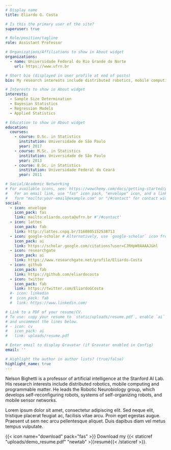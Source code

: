 ```yaml
---
# Display name
title: Eliardo G. Costa

# Is this the primary user of the site?
superuser: true

# Role/position/tagline
role: Assistant Professor

# Organizations/Affiliations to show in About widget
organizations:
  - name: Universidade Federal do Rio Grande do Norte
    url: https://www.ufrn.br

# Short bio (displayed in user profile at end of posts)
bio: My research interests include distributed robotics, mobile computing and programmable matter.

# Interests to show in About widget
interests:
  - Sample Size Determination
  - Bayesian Statistics
  - Regression Models
  - Applied Statistics

# Education to show in About widget
education:
  courses:
    - course: D.Sc. in Statistics
      institution: Universidade de São Paulo
      year: 2017
    - course: M.Sc. in Statistics
      institution: Universidade de São Paulo
      year: 2013
    - course: B.Sc. in Statistics
      institution: Universidade Federal do Ceará
      year: 2011

# Social/Academic Networking
# For available icons, see: https://wowchemy.com/docs/getting-started/page-builder/#icons
#   For an email link, use "fas" icon pack, "envelope" icon, and a link in the
#   form "mailto:your-email@example.com" or "/#contact" for contact widget.
social:
  - icon: envelope
    icon_pack: fas
    link: mailto:eliardo.costa@ufrn.br #'/#contact'
  - icon: lattes
    icon_pack: fab
    link: http://lattes.cnpq.br/3160805152538713
  - icon: google-scholar # Alternatively, use `google-scholar` icon from `ai` icon pack
    icon_pack: ai
    link: https://scholar.google.com/citations?user=CJRHpW8AAAAJ&hl
  - icon: researchgate
    icon_pack: ai
    link: https://www.researchgate.net/profile/Eliardo-Costa
  - icon: github
    icon_pack: fab
    link: https://github.com/eliardocosta
  - icon: twitter
    icon_pack: fab
    link: https://twitter.com/EliardoGCosta
  #- icon: linkedin
  #  icon_pack: fab
  #  link: https://www.linkedin.com/

# Link to a PDF of your resume/CV.
# To use: copy your resume to `static/uploads/resume.pdf`, enable `ai` icons in `params.toml`,
# and uncomment the lines below.
# - icon: cv
#   icon_pack: ai
#   link: uploads/resume.pdf

# Enter email to display Gravatar (if Gravatar enabled in Config)
email: ''

# Highlight the author in author lists? (true/false)
highlight_name: true
---
```


Nelson Bighetti is a professor of artificial intelligence at the Stanford AI Lab. His research interests include distributed robotics, mobile computing and programmable matter. He leads the Robotic Neurobiology group, which develops self-reconfiguring robots, systems of self-organizing robots, and mobile sensor networks.

Lorem ipsum dolor sit amet, consectetur adipiscing elit. Sed neque elit, tristique placerat feugiat ac, facilisis vitae arcu. Proin eget egestas augue. Praesent ut sem nec arcu pellentesque aliquet. Duis dapibus diam vel metus tempus vulputate.

{{< icon name="download" pack="fas" >}} Download my {{< staticref "uploads/demo_resume.pdf" "newtab" >}}resumé{{< /staticref >}}.
